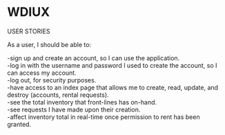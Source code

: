 # WDIUX

USER STORIES

As a user, I should be able to:

  -sign up and create an account, so I can use the application.  
  -log in with the username and password I used to create the account, so I can access my account.  
  -log out, for security purposes.  
  -have access to an index page that allows me to create, read, update, and destroy (accounts, rental requests).  
  -see the total inventory that front-lines has on-hand.  
  -see requests I have made upon their creation.  
  -affect inventory total in real-time once permission to rent has been granted.  

